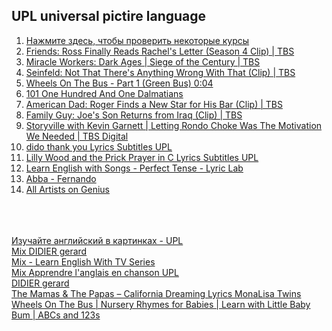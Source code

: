 ## UPL universal pictire language
[]()  

1. [Нажмите здесь, чтобы проверить некоторые курсы](a0404lesson.md)  
1. [Friends: Ross Finally Reads Rachel's Letter (Season 4 Clip) | TBS](f0400friend.md)  
1. [Miracle Workers: Dark Ages | Siege of the Century | TBS](f0504dark.md)  
1. [Seinfeld: Not That There's Anything Wrong With That (Clip) | TBS](f0602seinfeld.md)  
1. [Wheels On The Bus - Part 1 (Green Bus) 0:04](m0440mult.md)  
1. [101 One Hundred And One Dalmatians](m0442mult.md)  
1. [American Dad: Roger Finds a New Star for His Bar (Clip) | TBS](m0500dad.md)  
1. [Family Guy: Joe's Son Returns from Iraq (Clip) | TBS](m0500family.md)  
1. [Storyville with Kevin Garnett | Letting Rondo Choke Was The Motivation We Needed | TBS Digital](m0512story.md)  
1. [dido thank you Lyrics Subtitles UPL](#dido-thank-you-Lyrics-Subtitles-UPL) 
1. [Lilly Wood and the Prick Prayer in C Lyrics Subtitles UPL](s0202upl.md)  
1. [Learn English with Songs - Perfect Tense - Lyric Lab](s0402class.md)  
1. [Abba - Fernando](s0404abba.md)  
1. [All Artists on Genius](s0502other.md)  


[]()  
[]()  
[]()  
[Изучайте английский в картинках - UPL](http://www.allysatis.org/upl/uplru.php)  
[Mix DIDIER gerard](https://www.youtube.com/watch?v=TxwUDM_3T2s&list=PLVO-NFD2wv2vbxyOOxUfOfhobbdQtKLhe&index=15)   
[Mix - Learn English With TV Series](https://www.youtube.com/watch?v=B6QuJKWgW20&list=RDCMUCKgpamMlm872zkGDcBJHYDg&index=13)  
[Mix Apprendre l'anglais en chanson UPL](https://www.youtube.com/playlist?list=PLVO-NFD2wv2vB186TYDVxYcPKkthdUL7r)  
[DIDIER gerard](https://www.youtube.com/c/DIDIERgerard83700/playlists)  
[The Mamas & The Papas – California Dreaming Lyrics MonaLisa Twins](https://www.youtube.com/watch?v=4jEgKDiGzjQ&list=PLlWdA2I6lDMU0YxzXL4GWQlMpxf03XI-C&index=5)  
[Wheels On The Bus | Nursery Rhymes for Babies | Learn with Little Baby Bum | ABCs and 123s](https://www.youtube.com/watch?v=HP-MbfHFUqs&list=PLlWdA2I6lDMXYl-GX1FD7n0EHQvHEdhaE&index=17)  
[]()  
[]()  
[]()  
[]()  
[]()  
[]()  
[]()  
[]()  
[]()  


